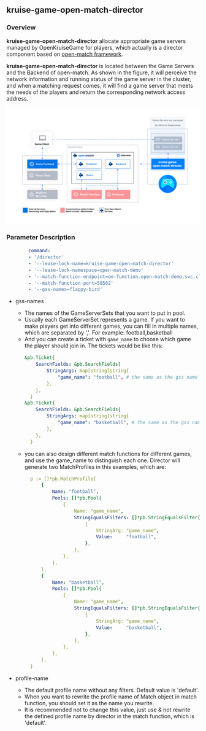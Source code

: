 ## kruise-game-open-match-director

### Overview

**kruise-game-open-match-director** allocate appropriate game servers managed by OpenKruiseGame for players, which actually is a director component based on [open-match framework](https://open-match.dev/site/).

**kruise-game-open-match-director** is located between the Game Servers and the Backend of open-match. As shown in the figure, it will perceive the network information and running status of the game server in the cluster, and when a matching request comes, it will find a game server that meets the needs of the players and return the corresponding network access address.


![](docs/images/arch.png)

### Parameter Description

```yaml
        command:
        - '/director'
        - '--lease-lock-name=kruise-game-open-match-director'
        - '--lease-lock-namespace=open-match-demo'
        - '--match-function-endpoint=om-function.open-match-demo.svc.cluster.local'
        - '--match-function-port=50502'
        - '--gss-names=flappy-bird'
```

- gss-names
  - The names of the GameServerSets that you want to put in pool. 
  - Usually each GameServerSet represents a game. If you want to make players get into different games, you can fill in multiple names, which are separated by ','. For example: football,basketball
  - And you can create a ticket with `game_name` to choose which game the player should join in. The tickets would be like this:
      ```yaml
      &pb.Ticket{
          SearchFields: &pb.SearchFields{
              StringArgs: map[string]string{
                  "game_name": "football", # the same as the gss name that is already register in one of the match pools. This player will join in football game.
              },
          },
        } 
      &pb.Ticket{
          SearchFields: &pb.SearchFields{
              StringArgs: map[string]string{
                  "game_name": "basketball", # the same as the gss name that is already register in one of the match pools. This player will join in basketball game.
              },
          },
        } 
    ```
  - you can also design different match functions for different games, and use the game_name to distinguish each one. Director will generate two MatchProfiles in this examples, which are:
    ```yaml
      p := []*pb.MatchProfile{
          {
              Name: "football",
              Pools: []*pb.Pool{
                  {
                      Name: "game_name",
                      StringEqualsFilters: []*pb.StringEqualsFilter{
                          {
                              StringArg: "game_name",
                              Value:     "football",
                          },
                      },
                  },
              },
          },
          {
              Name: "basketball",
              Pools: []*pb.Pool{
                  {
                      Name: "game_name",
                      StringEqualsFilters: []*pb.StringEqualsFilter{
                          {
                              StringArg: "game_name",
                              Value:     "basketball",
                          },
                      },
                  },
              },
          },
      }
    ```

- profile-name
  - The default profile name without any filters. Default value is 'default'.
  - When you want to rewrite the profile name of Match object in match function, you should set it as the name you rewrite.
  - It is recommended not to change this value, just use & not rewrite the defined profile name by director in the match function, which is 'default'.
 